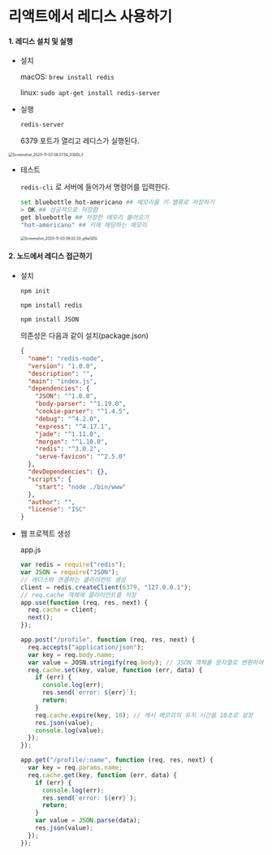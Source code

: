 # 리액트에서 레디스 사용하기

#### 1. 레디스 설치 및 실행

- 설치

  macOS: `brew install redis`

  linux: `sudo apt-get install redis-server`

- 실행

  `redis-server`

  6379 포트가 열리고 레디스가 실행된다.

<img src="https://github.com/uu29/TIL/images/Screenshot_2020-11-03 08.57.54_03XDL3.png" alt="Screenshot_2020-11-03 08.57.54_03XDL3" style="zoom:50%;" />

- 테스트

  `redis-cli` 로 서버에 들어가서 명령어를 입력한다.

  ```bash
  set bluebottle hot-americano ## 메모리를 키-밸류로 저장하기
  > OK ## 성공적으로 저장함
  get bluebottle ## 저장한 메모리 불러오기
  "hot-americano" ## 키에 해당하는 메모리
  ```

  <img src="https://github.com/uu29/TIL/images/Screenshot_2020-11-03 09.02.33_q9wSDG.png" alt="Screenshot_2020-11-03 09.02.33_q9wSDG" style="zoom:50%;" />



#### 2. 노드에서 레디스 접근하기

- 설치

  `npm init`

  `npm install redis`

  `npm install JSON`

  의존성은 다음과 같이 설치(package.json)

  ```json
  {
    "name": "redis-node",
    "version": "1.0.0",
    "description": "",
    "main": "index.js",
    "dependencies": {
      "JSON": "^1.0.0",
      "body-parser": "^1.19.0",
      "cookie-parser": "^1.4.5",
      "debug": "^4.2.0",
      "express": "^4.17.1",
      "jade": "^1.11.0",
      "morgan": "^1.10.0",
      "redis": "^3.0.2",
      "serve-favicon": "^2.5.0"
    },
    "devDependencies": {},
    "scripts": {
      "start": "node ./bin/www"
    },
    "author": "",
    "license": "ISC"
  }
  ```

- 웹 프로젝트 생성

  app.js

  ```javascript
  var redis = require("redis");
  var JSON = require("JSON");
  // 레디스와 연결하는 클라이언트 생성
  client = redis.createClient(6379, "127.0.0.1");
  // req.cache 객체에 클라이언트를 저장
  app.use(function (req, res, next) {
    req.cache = client;
    next();
  });
  
  app.post("/profile", function (req, res, next) {
    req.accepts("application/json");
    var key = req.body.name;
    var value = JOSN.stringify(req.body); // JSON 객체를 문자열로 변환하여 value 객체로 저장
    req.cache.set(key, value, function (err, data) {
      if (err) {
        console.log(err);
        res.send(`error: ${err}`);
        return;
      }
      req.cache.expire(key, 10); // 캐시 메모리의 유지 시간을 10초로 설정
      res.json(value);
      console.log(value);
    });
  });
  
  app.get("/profile/:name", function (req, res, next) {
    var key = req.params.name;
    req.cache.get(key, function (err, data) {
      if (err) {
        console.log(err);
        res.send(`error: ${err}`);
        return;
      }
      var value = JSON.parse(data);
      res.json(value);
    });
  });
  ```

  